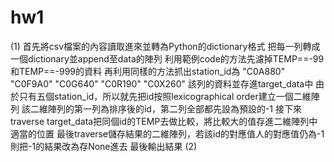 # hw1
(1)
首先將csv檔案的內容讀取進來並轉為Python的dictionary格式
把每一列轉成一個dictionary並append至data的陣列
利用範例code的方法先濾掉TEMP==-99和TEMP==-999的資料
再利用同樣的方法抓出station_id為 "C0A880" "C0F9A0" "C0G640" "C0R190" "C0X260" 該列的資料並存進target_data中
由於只有五個station_id，所以就先把id按照lexicographical order建立一個二維陣列
該二維陣列的第一列為排序後的id，第二列全部都先設為預設的-1
接下來traverse target_data把同個id的TEMP去做比較，將比較大的值存進二維陣列中適當的位置
最後traverse儲存結果的二維陣列，若該id的對應值人的對應值仍為-1則把-1的結果改為存None進去
最後輸出結果
(2)

